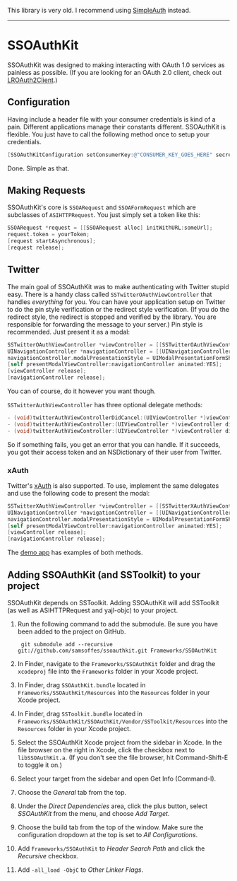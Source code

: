 This library is very old. I recommend using [SimpleAuth](https://github.com/calebd/simpleauth) instead.

---

# SSOAuthKit

SSOAuthKit was designed to making interacting with OAuth 1.0 services as painless as possible. (If you are looking for an OAuth 2.0 client, check out [LROAuth2Client](http://github.com/lukeredpath/lroauth2client).)

## Configuration

Having include a header file with your consumer credentials is kind of a pain. Different applications manage their constants different. SSOAuthKit is flexible. You just have to call the following method once to setup your credentials.

```objective-c
[SSOAuthKitConfiguration setConsumerKey:@"CONSUMER_KEY_GOES_HERE" secret:@"CONSUMER_SECRET_GOES_HERE"];
```

Done. Simple as that.

## Making Requests

SSOAuthKit's core is `SSOARequest` and `SSOAFormRequest` which are subclasses of `ASIHTTPRequest`. You just simply set a token like this:

```objective-c
SSOARequest *request = [[SSOARequest alloc] initWithURL:someUrl];
request.token = yourToken;
[request startAsynchronous];
[request release];
```

## Twitter

The main goal of SSOAuthKit was to make authenticating with Twitter stupid easy. There is a handy class called `SSTwitterOAuthViewController` that handles *everything* for you. You can have your application setup on Twitter to do the pin style verification or the redirect style verification. (If you do the redirect style, the redirect is stopped and verified by the library. You are responsible for forwarding the message to your server.) Pin style is recommended. Just present it as a modal:

```objective-c
SSTwitterOAuthViewController *viewController = [[SSTwitterOAuthViewController alloc] initWithDelegate:self];
UINavigationController *navigationController = [[UINavigationController alloc] initWithRootViewController:viewController];
navigationController.modalPresentationStyle = UIModalPresentationFormSheet;
[self presentModalViewController:navigationController animated:YES];
[viewController release];
[navigationController release];
```

You can of course, do it however you want though.

`SSTwitterAuthViewController` has three optional delegate methods:

```objective-c
- (void)twitterAuthViewControllerDidCancel:(UIViewController *)viewController;
- (void)twitterAuthViewController:(UIViewController *)viewController didFailWithError:(NSError *)error;
- (void)twitterAuthViewController:(UIViewController *)viewController didAuthorizeWithAccessToken:(SSOAToken *)accessToken userDictionary:(NSDictionary *)userDictionary;
```

So if something fails, you get an error that you can handle. If it succeeds, you got their access token and an NSDictionary of their user from Twitter.

### xAuth

Twitter's [xAuth](http://dev.twitter.com/pages/xauth) is also supported. To use, implement the same delegates and use the following code to present the modal:

```objective-c
SSTwitterXAuthViewController *viewController = [[SSTwitterXAuthViewController alloc] initWithDelegate:self];
UINavigationController *navigationController = [[UINavigationController alloc] initWithRootViewController:viewController];
navigationController.modalPresentationStyle = UIModalPresentationFormSheet;
[self presentModalViewController:navigationController animated:YES];
[viewController release];
[navigationController release];
```

The [demo app](https://github.com/samsoffes/ssoauthkit/tree/master/TwitterDemo) has examples of both methods.

## Adding SSOAuthKit (and SSToolkit) to your project

SSOAuthKit depends on SSToolkit. Adding SSOAuthKit will add SSToolkit (as well as ASIHTTPRequest and yajl-objc) to your project.

1. Run the following command to add the submodule. Be sure you have been added to the project on GitHub.

        git submodule add --recursive git://github.com/samsoffes/ssoauthkit.git Frameworks/SSOAuthKit

2. In Finder, navigate to the `Frameworks/SSOAuthKit` folder and drag the `xcodeproj` file into the `Frameworks` folder in your Xcode project.

3. In Finder, drag `SSOAuthKit.bundle` located in `Frameworks/SSOAuthKit/Resources` into the `Resources` folder in your Xcode project.

4. In Finder, drag `SSToolkit.bundle` located in `Frameworks/SSOAuthKit/SSOAuthKit/Vendor/SSToolkit/Resources` into the `Resources` folder in your Xcode project.

5. Select the SSOAuthKit Xcode project from the sidebar in Xcode. In the file browser on the right in Xcode, click the checkbox next to `libSSOAuthKit.a`. (If you don't see the file browser, hit Command-Shift-E to toggle it on.)

6. Select your target from the sidebar and open Get Info (Command-I).

7. Choose the *General* tab from the top.

8. Under the *Direct Dependencies* area, click the plus button, select *SSOAuthKit* from the menu, and choose *Add Target*.

9. Choose the build tab from the top of the window. Make sure the configuration dropdown at the top is set to *All Configurations*.

9. Add `Frameworks/SSOAuthKit` to *Header Search Path* and click the *Recursive* checkbox.

10. Add `-all_load -ObjC` to *Other Linker Flags*.
